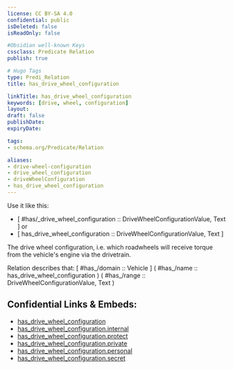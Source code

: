 ```yaml
---
license: CC BY-SA 4.0
confidential: public
isDeleted: false
isReadOnly: false

#Obsidian well-known Keys
cssclass: Predicate Relation
publish: true

# Hugo Tags
type: Predi_Relation
title: has_drive_wheel_configuration

linkTitle: has_drive_wheel_configuration
keywords: [drive, wheel, configuration]
layout: 
draft: false
publishDate:
expiryDate: 

tags:
- schema.org/Predicate/Relation

aliases:
- drive-wheel-configuration
- drive_wheel_configuration
- driveWheelConfiguration
- has_drive_wheel_configuration
---
```


Use it like this: 
- [ #has/_drive_wheel_configuration :: DriveWheelConfigurationValue, Text ] or 
- [ has_drive_wheel_configuration :: DriveWheelConfigurationValue, Text ] 

The drive wheel configuration, i.e. which roadwheels will receive torque from the vehicle's engine via the drivetrain.

Relation describes that: 
[ #has_/domain  :: Vehicle ]
( #has_/name :: has_drive_wheel_configuration )
( #has_/range :: DriveWheelConfigurationValue, Text )



## Confidential Links & Embeds: 
- [has_drive_wheel_configuration](../../../../../_public/schema.org/Predicate/Relations/has/has_drive_wheel_configuration.md) 
- [has_drive_wheel_configuration.internal](../../../../../_internal/schema.org/Predicate/Relations/has/has_drive_wheel_configuration.internal.md) 
- [has_drive_wheel_configuration.protect](../../../../../_protect/schema.org/Predicate/Relations/has/has_drive_wheel_configuration.protect.md) 
- [has_drive_wheel_configuration.private](../../../../../_private/schema.org/Predicate/Relations/has/has_drive_wheel_configuration.private.md) 
- [has_drive_wheel_configuration.personal](../../../../../_personal/schema.org/Predicate/Relations/has/has_drive_wheel_configuration.personal.md) 
- [has_drive_wheel_configuration.secret](../../../../../_secret/schema.org/Predicate/Relations/has/has_drive_wheel_configuration.secret.md) 
